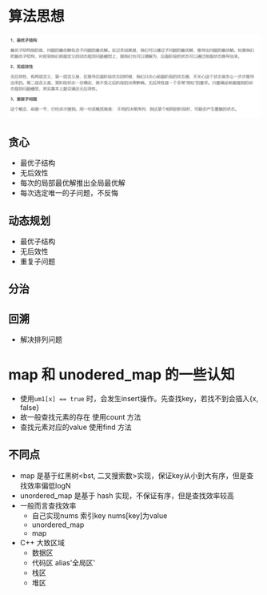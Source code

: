 # 算法思想
![](./capture0.png) 
## 贪心
* 最优子结构
* 无后效性
* 每次的局部最优解推出全局最优解
* 每次选定唯一的子问题，不反悔
## 动态规划
* 最优子结构
* 无后效性
* 重复子问题
## 分治
## 回溯
* 解决排列问题
  
# map 和 unodered_map 的一些认知
* 使用`um1[x] == true` 时，会发生insert操作。先查找key，若找不到会插入{x, false}
* 故一般查找元素的存在 使用count 方法
* 查找元素对应的value 使用find 方法
## 不同点
* map 是基于红黑树<bst, 二叉搜索数>实现，保证key从小到大有序，但是查找效率偏低logN
* unordered_map 是基于 hash 实现，不保证有序，但是查找效率较高
* 一般而言查找效率 
  * 自己实现nums 索引key nums[key]为value 
  * unordered_map
  * map
* C++ 大致区域
  * 数据区
  * 代码区 alias'全局区'
  * 栈区
  * 堆区

